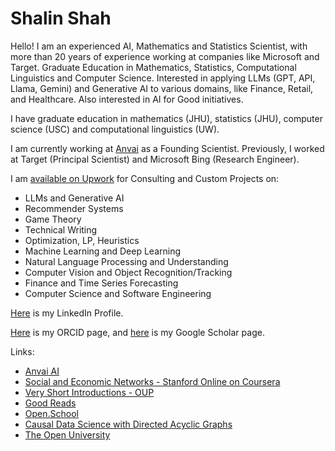 # Shalin Shah

Hello! I am an experienced AI, Mathematics and Statistics Scientist, with more than 20 years of experience working at companies like Microsoft and Target. Graduate Education in Mathematics, Statistics, Computational Linguistics and Computer Science. Interested in applying LLMs (GPT, API, Llama, Gemini) and Generative AI to various domains, like Finance, Retail, and Healthcare. Also interested in AI for Good initiatives.

I have graduate education in mathematics (JHU), statistics (JHU), computer science (USC) and computational linguistics (UW).

I am currently working at [Anvai](https://anvai.ai) as a Founding Scientist. Previously, I worked at Target (Principal Scientist) and Microsoft Bing (Research Engineer).

I am [available on Upwork](https://www.upwork.com/freelancers/~01fb949a480cd7fa53) for Consulting and Custom Projects on:
* LLMs and Generative AI
* Recommender Systems
* Game Theory
* Technical Writing
* Optimization, LP, Heuristics
* Machine Learning and Deep Learning
* Natural Language Processing and Understanding
* Computer Vision and Object Recognition/Tracking
* Finance and Time Series Forecasting
* Computer Science and Software Engineering

[Here](https://www.linkedin.com/in/shalinshah) is my LinkedIn Profile.

[Here](https://orcid.org/0000-0002-3770-1391) is my ORCID page, and [here](https://scholar.google.com/citations?hl=en&user=zsqGGLQAAAAJ) is my Google Scholar page.

Links:
  * [Anvai AI](https://anvai.ai)
  * [Social and Economic Networks - Stanford Online on Coursera](https://www.coursera.org/learn/social-economic-networks)
  * [Very Short Introductions - OUP](https://academic.oup.com/very-short-introductions)
  * [Good Reads](https://www.goodreads.com/)
  * [Open.School](https://open.school)
  * [Causal Data Science with Directed Acyclic Graphs](https://www.udemy.com/course/causal-data-science/)
  * [The Open University](https://www.open.ac.uk)
